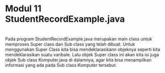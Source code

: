 # Modul 11 StudentRecordExample.java
#
Pada program StudentRecordExample.java merupakan main class untuk memproses Super class dan Sub class yang telah dibuat.
Untuk menggunakan Super Class kita bisa mendeklarasikann objeknya seperti kita mendeklarasikan suatu varibale. 
Lalu objek Super class ini akan kita isi juga objek Sub class Komputer.java di dalamnya, agar kita bisa menampilkan informasi yang ada pada Sub class Komputer tersebut.